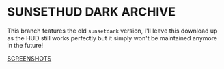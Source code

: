 # SUNSETHUD DARK ARCHIVE
This branch features the old `sunsetdark` version, I'll leave this download up as the HUD still works perfectly but it simply won't be maintained anymore in the future!

[SCREENSHOTS](https://imgur.com/a/Z8KJa9B)
